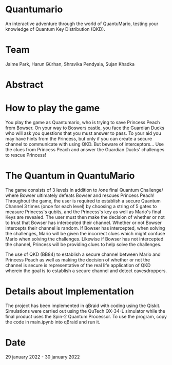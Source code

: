 # Quantumario
An interactive adventure through the world of QuantuMario, testing your knowledge of Quantum Key Distribution (QKD).

# Team
Jaime Park, Harun Gürhan, Shravika Pendyala, Sujan Khadka

# Abstract


# How to play the game
You play the game as Quantumario, who is trying to save Princess Peach from Bowser. On your way to Boswers castle, you face the Guardian Ducks who will ask you questions that you must answer to pass. To your aid you may have hints from the Princess, but only if you can create a secure channel to communicate with using QKD. But beware of interceptors...
Use the clues from Princess Peach and answer the Guardian Ducks' challenges to rescue Princess! 

# The Quantum in QuantuMario
The game consists of 3 levels in addition to /one final Quantum Challenge/ where Bowser ultimately defeats Bowser and rescues Princess Peach!
Throughout the game, the user is required to establish a secure Quantum Channel 3 times (once for each level) by choosing a string of 5 gates to measure Princess's qubits, and the Princess's key as well as Mario's final Keys are revealed. The user must then make the decision of whether or not to trust that Bowser has intercepted their channel. Whether or not Bowser intercepts their channel is random. If Bowser has intercepted, when solving the challenges, Mario will be given the incorrect clues which might confuse Mario when solving the challenges. Likewise if Bowser has not intercepted the channel, Princess will be providing clues to help solve the challenges. 

The use of QKD (BB84) to establish a secure channel between Mario and Princess Peach as well as making the decision of whether or not the channel is secure is representative of the real life application of QKD wherein the goal is to establish a secure channel and detect eavesdroppers. 

# Details about Implementation
The project has been implemented in qBraid with coding using the Qiskit. Simulations were carried out using the QuTech QX-34-L simulator while the final product uses the Spin-2 Quantum Processor. To use the program, copy the code in main.ipynb into qBraid and run it.

# Date
29 january 2022 - 30 january 2022
